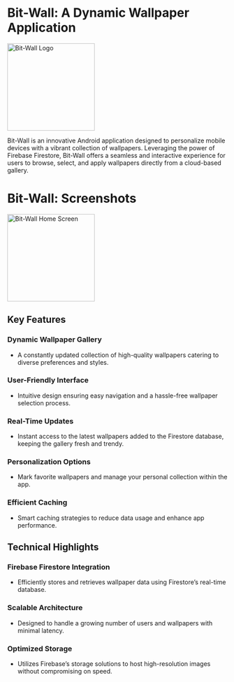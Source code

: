 # Bit-Wall: A Dynamic Wallpaper Application

<img src="https://firebasestorage.googleapis.com/v0/b/perosnal-website-5831b.appspot.com/o/Projects%2FImages%2Fbit-wall.png?alt=media&token=6c9c8ce0-8254-416d-a129-88742fe04957" alt="Bit-Wall Logo" width="200"/>

Bit-Wall is an innovative Android application designed to personalize mobile devices with a vibrant collection of wallpapers. Leveraging the power of Firebase Firestore, Bit-Wall offers a seamless and interactive experience for users to browse, select, and apply wallpapers directly from a cloud-based gallery.

# Bit-Wall: Screenshots
<img src="https://firebasestorage.googleapis.com/v0/b/github-files-akj.appspot.com/o/Imgaes%2FWhatsApp%20Image%202024-04-22%20at%2008.07.23_e5d63742.jpg?alt=media&token=722e44d3-29c1-4f1e-ab1d-92c90a024fbe" alt="Bit-Wall Home Screen" width="200"/>

## Key Features

### Dynamic Wallpaper Gallery
- A constantly updated collection of high-quality wallpapers catering to diverse preferences and styles.

### User-Friendly Interface
- Intuitive design ensuring easy navigation and a hassle-free wallpaper selection process.

### Real-Time Updates
- Instant access to the latest wallpapers added to the Firestore database, keeping the gallery fresh and trendy.

### Personalization Options
- Mark favorite wallpapers and manage your personal collection within the app.

### Efficient Caching
- Smart caching strategies to reduce data usage and enhance app performance.

## Technical Highlights

### Firebase Firestore Integration
- Efficiently stores and retrieves wallpaper data using Firestore’s real-time database.

### Scalable Architecture
- Designed to handle a growing number of users and wallpapers with minimal latency.

### Optimized Storage
- Utilizes Firebase’s storage solutions to host high-resolution images without compromising on speed.
